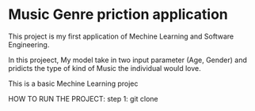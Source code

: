 # Music Genre priction application
This project is my first application of Mechine Learning and Software Engineering.

In this projeect, My model take in two input parameter (Age, Gender) and pridicts the type of kind of Music the individual would love.

This is a basic Mechine Learning projec

HOW TO RUN THE PROJECT:
step 1: git clone 
